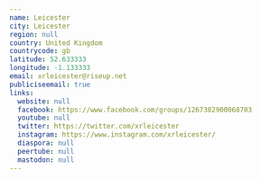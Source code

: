```yaml
---
name: Leicester
city: Leicester
region: null
country: United Kingdom
countrycode: gb
latitude: 52.633333
longitude: -1.133333
email: xrleicester@riseup.net
publiciseemail: true
links:
  website: null
  facebook: https://www.facebook.com/groups/1267382900068703
  youtube: null
  twitter: https://twitter.com/xrleicester
  instagram: https://www.instagram.com/xrleicester/
  diaspora: null
  peertube: null
  mastodon: null
---
```

